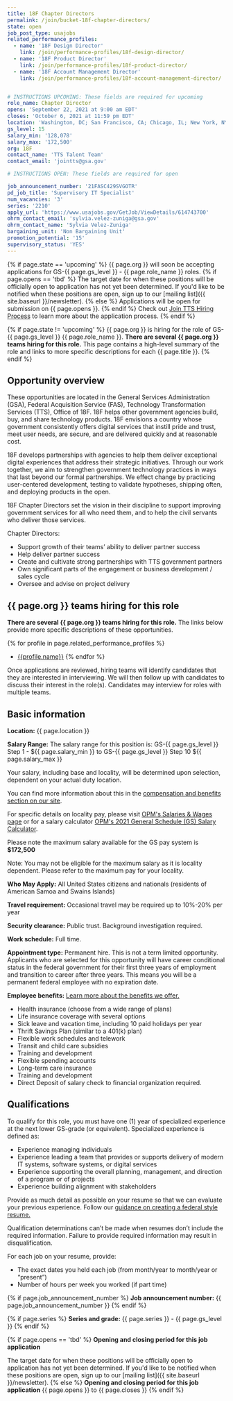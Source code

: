 ```yaml
---
title: 18F Chapter Directors
permalink: /join/bucket-18f-chapter-directors/
state: open
job_post_type: usajobs
related_performance_profiles:
  - name: '18F Design Director'
    link: /join/performance-profiles/18f-design-director/
  - name: '18F Product Director'
    link: /join/performance-profiles/18f-product-director/
  - name: '18F Account Management Director'
    link: /join/performance-profiles/18f-account-management-director/


# INSTRUCTIONS UPCOMING: These fields are required for upcoming
role_name: Chapter Director
opens: 'September 22, 2021 at 9:00 am EDT'
closes: 'October 6, 2021 at 11:59 pm EDT'
location: 'Washington, DC; San Francisco, CA; Chicago, IL; New York, NY; Virtual (100% Remote)'
gs_level: 15
salary_min: '128,078'
salary_max: '172,500'
org: 18F
contact_name: 'TTS Talent Team'
contact_email: 'jointts@gsa.gov'

# INSTRUCTIONS OPEN: These fields are required for open

job_announcement_number: '21FASC429SVGOTR'
pd_job_title: 'Supervisory IT Specialist' 
num_vacancies: '3'
series: '2210' 
apply_url: 'https://www.usajobs.gov/GetJob/ViewDetails/614743700'
ohrm_contact_email: 'sylvia.velez-zuniga@gsa.gov'
ohrm_contact_name: 'Sylvia Velez-Zuniga'
bargaining_unit: 'Non Bargaining Unit'
promotion_potential: '15' 
supervisory_status: 'YES'
---
```

{% if page.state == 'upcoming' %}
{{ page.org }} will soon be accepting applications for GS-{{ page.gs_level }} - {{ page.role_name }} roles.
  {% if page.opens == 'tbd' %} The target date for when these positions will be officially open to application has not yet been determined. If you'd like to be
  notified when these positions are open, sign up to our [mailing list]({{ site.baseurl }}/newsletter).
  {% else %}
  Applications will be open for submission on {{ page.opens }}.
  {% endif %}
  Check out [Join TTS Hiring Process]({{site.baseurl}}/hiring-process/) to
  learn more about the application process.
{% endif %}

{% if page.state != 'upcoming' %}
{{ page.org }} is hiring for the role of GS-{{ page.gs_level }} {{ page.role_name }}. **There are several {{ page.org }} teams hiring for this role.** This page contains a high-level summary of the role and links to more specific descriptions for each {{ page.title }}. 
{% endif %}


## Opportunity overview

These opportunities are located in the General Services Administration (GSA), Federal Acquisition Service (FAS), Technology Transformation Services (TTS), Office of 18F. 18F helps other government agencies build, buy, and share technology products.
18F envisions a country whose government consistently offers digital services that instill pride and trust, meet user needs, are secure, and are delivered quickly and at reasonable cost.

18F develops partnerships with agencies to help them deliver exceptional digital experiences that address their strategic initiatives. Through our work together, we aim to strengthen government technology practices in ways that last beyond our formal partnerships. We effect change by practicing user-centered development, testing to validate hypotheses, shipping often, and deploying products in the open.

18F Chapter Directors set the vision in their discipline to support improving government services for all who need them, and to help the civil servants who deliver those services.

Chapter Directors:
- Support growth of their teams’ ability to deliver partner success
- Help deliver partner success
- Create and cultivate strong partnerships with TTS government partners
- Own significant parts of the engagement or business development / sales cycle
- Oversee and advise on project delivery

## {{ page.org }} teams hiring for this role

**There are several {{ page.org }} teams hiring for this role.** The links below provide more specific descriptions of these opportunities.

{% for profile in page.related_performance_profiles %}
  - [{{profile.name}}]({{site.baseurl}}{{profile.link}})
{% endfor %}

Once applications are reviewed, hiring teams will identify candidates that they are interested in interviewing. We will then follow up with candidates to discuss their interest in the role(s). Candidates may interview for roles with multiple teams.

## Basic information

**Location:**
{{ page.location }}

**Salary Range:**
The salary range for this position is: GS-{{ page.gs_level }} Step 1 - ${{ page.salary_min }} to GS-{{ page.gs_level }} Step 10 ${{ page.salary_max }}

Your salary, including base and locality, will be determined upon selection, dependent on your actual duty location.

You can find more information about this in the [compensation and benefits section on our site](https://join.tts.gsa.gov/compensation-and-benefits/).

For specific details on locality pay, please visit [OPM's Salaries & Wages page](https://www.opm.gov/policy-data-oversight/pay-leave/salaries-wages/) or for a
salary calculator [OPM's 2021 General Schedule (GS) Salary Calculator](https://www.opm.gov/policy-data-oversight/pay-leave/salaries-wages/2021/general-schedule-gs-salary-calculator/).

Please note the maximum salary available for the GS pay system is **$172,500**

Note: You may not be eligible for the maximum salary as it is locality dependent. Please refer to the maximum pay for your locality.

**Who May Apply:**
All United States citizens and nationals (residents of American Samoa and Swains Islands)

**Travel requirement:**
Occasional travel may be required up to 10%-20% per year

**Security clearance:**
Public trust. Background investigation required.

**Work schedule:**
Full time.

**Appointment type:**
Permanent hire. This is not a term limited opportunity. Applicants who are selected for this opportunity will have career conditional status in the federal government for their first three years of employment and transition to career after three years. This means you will be a permanent federal employee with no expiration date.

**Employee benefits:**
[Learn more about the benefits we offer.](https://join.tts.gsa.gov/compensation-and-benefits/)
  - Health insurance (choose from a wide range of plans)
  - Life insurance coverage with several options
  - Sick leave and vacation time, including 10 paid holidays per year
  - Thrift Savings Plan (similar to a 401(k) plan)
  - Flexible work schedules and telework
  - Transit and child care subsidies
  - Training and development
  - Flexible spending accounts
  - Long-term care insurance
  - Training and development
  - Direct Deposit of salary check to financial organization required.

## Qualifications
To qualify for this role, you must have one (1) year of specialized experience at the next lower GS-grade (or equivalent).  Specialized experience is defined as:

- Experience managing individuals
- Experience leading a team that provides or supports delivery of modern IT systems, software systems, or digital services
- Experience supporting the overall planning, management, and direction of a program or of projects
- Experience building alignment with stakeholders 

Provide as much detail as possible on your resume so that we can evaluate your previous experience. Follow our [guidance on creating a federal style resume.](https://join.tts.gsa.gov/resume/)

Qualification determinations can’t be made when resumes don’t include the required information. Failure to provide required information may result in disqualification.

For each job on your resume, provide:
- The exact dates you held each job (from month/year to month/year or “present”)
- Number of hours per week you worked (if part time)

{% if page.job_announcement_number %}
**Job announcement number:**
{{ page.job_announcement_number }}
{% endif %}

{% if page.series %}
**Series and grade:**
{{ page.series }} - {{ page.gs_level }}
{% endif %}

{% if page.opens == 'tbd' %}
**Opening and closing period for this job application**

The target date for when these positions will be officially open to application has not yet been determined. If you'd like to be
notified when these positions are open, sign up to our [mailing list]({{ site.baseurl }}/newsletter).
{% else %}
**Opening and closing period for this job application**
{{ page.opens }} to {{ page.closes }}
{% endif %}
